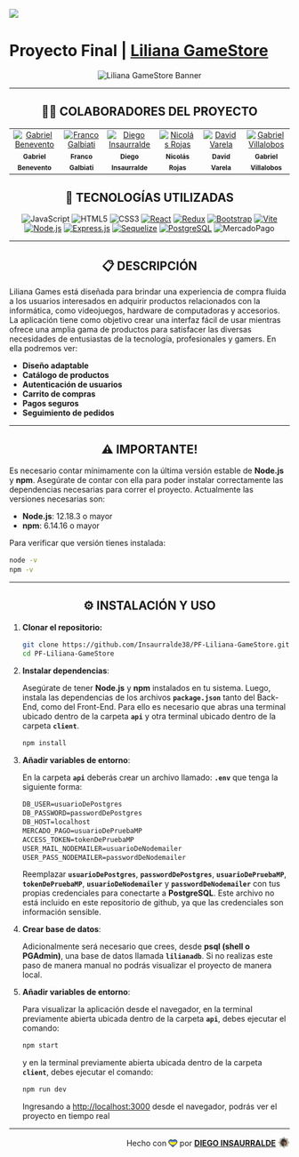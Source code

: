 <p align='left'>
    <img src='https://static.wixstatic.com/media/85087f_0d84cbeaeb824fca8f7ff18d7c9eaafd~mv2.png/v1/fill/w_160,h_30,al_c,q_85,usm_0.66_1.00_0.01/Logo_completo_Color_1PNG.webp' </img>
</p>

# Proyecto Final | [**Liliana GameStore**](https://lilianagamesstore.onrender.com)

<p align="center">
  <img src="https://www.vodacom.co.za/sites/vodacomcoza/files/styles/extra_large_landscape/public/2021-06/microsoft-store-banner.jpg?itok=viZ4SSQy" alt="Liliana GameStore Banner" />
</p>

---

<div align="center">

## **:man_technologist: COLABORADORES DEL PROYECTO**

</div>

<table align="center">
  <tbody>
    <tr>
      <td align="center" valign="top" width="14.28%"><a href="https://github.com/GSBenevento"><img src="https://avatars.githubusercontent.com/u/129414715?v=4" width="100px;" alt="Gabriel Benevento"/><br /><sub><b>Gabriel Benevento</b></sub></a><br /></td>
      <td align="center" valign="top" width="14.28%"><a href="https://github.com/Galbfran"><img src="https://avatars.githubusercontent.com/u/107511558?v=4" width="100px;" alt="Franco Galbiati"/><br /><sub><b>Franco Galbiati</b></sub></a><br /></td>
      <td align="center" valign="top" width="14.28%"><a href="https://github.com/Insaurralde38"><img src="https://avatars.githubusercontent.com/u/127244677?v=4" width="100px;" alt="Diego Insaurralde"/><br /><sub><b>Diego Insaurralde</b></sub></a><br /></td>
      <td align="center" valign="top" width="14.28%"><a href="https://github.com/NicolasRojas09"><img src="https://avatars.githubusercontent.com/u/106163351?v=4" width="100px;" alt="Nicolás Rojas"/><br /><sub><b>Nicolás Rojas</b></sub></a><br /></td>
      <td align="center" valign="top" width="14.28%"><a href="https://github.com/DaveVrl"><img src="https://avatars.githubusercontent.com/u/110915236?v=4" width="100px;" alt="David Varela"/><br /><sub><b>David Varela</b></sub></a><br /></td>
      <td align="center" valign="top" width="14.28%"><a href="https://github.com/gabivillarec"><img src="https://avatars.githubusercontent.com/u/71297222?v=4" width="100px;" alt="Gabriel Villalobos"/><br /><sub><b>Gabriel Villalobos</b></sub></a><br /></td>
    </tr>
  </tbody>
</table>

<div align="center">
    
## **📌 TECNOLOGÍAS UTILIZADAS**

![JavaScript](https://img.shields.io/badge/-JavaScript-black?style=flat-square&logo=javascript)
![HTML5](https://img.shields.io/badge/-HTML5-E46625?style=flat-square&logo=html5&logoColor=white)
![CSS3](https://img.shields.io/badge/-CSS3-385BF4?style=flat-square&logo=css3)
[![React](https://img.shields.io/badge/-React-black?style=flat-square&logo=react&link=https://es.react.dev/)](https://es.react.dev/)
[![Redux](https://img.shields.io/badge/Redux-7241BE.svg?style=flat-square&logo=redux&logoColor=white&link=https://es.redux.js.org/)](https://es.redux.js.org/)
[![Bootstrap](https://img.shields.io/badge/Bootstrap-7C01FD?style=flat-square&logo=bootstrap&logoColor=white&link=https://getbootstrap.com/)](https://getbootstrap.com/)
[![Vite](https://img.shields.io/badge/Vite-9E40FF?style=flat-square&logo=vite&logoColor=F7CA00&link=https://vitejs.dev/)](https://vitejs.dev/)
[![Node.js](https://img.shields.io/badge/-Node.js-black?style=flat-square&logo=Node.js&link=https://nodejs.org/es)](https://nodejs.org/es)
[![Express.js](https://img.shields.io/badge/Express.js-404D59.svg?style=flat-square&logo=express&link=https://expressjs.com/es/)](https://expressjs.com/es/)
[![Sequelize](https://img.shields.io/badge/Sequelize-31396A?style=flat-square&logo=Sequelize&logoColor=68AEE8&link=https://sequelize.org/)](https://sequelize.org/)
[![PostgreSQL](https://img.shields.io/badge/-PostgreSQL-404D59?style=flat-square&logo=postgresql&logoColor=61DAFB&link=https://www.postgresql.org/)](https://www.postgresql.org/)
![MercadoPago](https://img.shields.io/badge/-MercadoPago-419BE4?style=flat-square&logo=mercadopago&logoColor=0D0082)

</div>

---

<div align="center">

## **📋 DESCRIPCIÓN**

</div>

Liliana Games está diseñada para brindar una experiencia de compra fluida a los usuarios interesados en adquirir productos relacionados con la informática, como videojuegos, hardware de computadoras y accesorios. La aplicación tiene como objetivo crear una interfaz fácil de usar mientras ofrece una amplia gama de productos para satisfacer las diversas necesidades de entusiastas de la tecnología, profesionales y gamers. En ella podremos ver:

  - **Diseño adaptable**
  - **Catálogo de productos**
  - **Autenticación de usuarios**
  - **Carrito de compras**
  - **Pagos seguros**
  - **Seguimiento de pedidos**

---

<div align="center">

## **⚠️ IMPORTANTE!**

</div>

Es necesario contar mínimamente con la última versión estable de **Node.js** y **npm**. Asegúrate de contar con ella para poder instalar correctamente las dependencias necesarias para correr el proyecto. Actualmente las versiones necesarias son:

-  **Node.js**: 12.18.3 o mayor
-  **npm**: 6.14.16 o mayor

Para verificar que versión tienes instalada:

   ```bash
   node -v
   npm -v
   ```

---

<div align="center">

## **⚙️ INSTALACIÓN Y USO**

</div>

1. **Clonar el repositorio:**

   ```bash
   git clone https://github.com/Insaurralde38/PF-Liliana-GameStore.git
   cd PF-Liliana-GameStore
   ```

2. **Instalar dependencias**:

    Asegúrate de tener **Node.js** y **npm** instalados en tu sistema. Luego, instala las dependencias de los archivos **`package.json`** tanto del Back-End, como del Front-End. Para ello es necesario que abras una terminal ubicado dentro de la carpeta **`api`** y otra terminal ubicado dentro de la carpeta **`client`**.

   ```bash
   npm install
   ```

3. **Añadir variables de entorno**:

    En la carpeta **`api`** deberás crear un archivo llamado: **`.env`** que tenga la siguiente forma:

   ```env
   DB_USER=usuarioDePostgres
   DB_PASSWORD=passwordDePostgres
   DB_HOST=localhost
   MERCADO_PAGO=usuarioDePruebaMP
   ACCESS_TOKEN=tokenDePruebaMP
   USER_MAIL_NODEMAILER=usuarioDeNodemailer
   USER_PASS_NODEMAILER=passwordDeNodemailer
   ```

    Reemplazar **`usuarioDePostgres`**, **`passwordDePostgres`**, **`usuarioDePruebaMP`**, **`tokenDePruebaMP`**, **`usuarioDeNodemailer`** y **`passwordDeNodemailer`** con tus propias credenciales para conectarte a **PostgreSQL**. Este archivo no está incluido en este repositorio de github, ya que las credenciales son información sensible.

2. **Crear base de datos**:

    Adicionalmente será necesario que crees, desde **psql (shell o PGAdmin)**, una base de datos llamada **`lilianadb`**. Si no realizas este paso de manera manual no podrás visualizar el proyecto de manera local.

5. **Añadir variables de entorno**:

    Para visualizar la aplicación desde el navegador, en la terminal previamente abierta ubicada dentro de la carpeta **`api`**, debes ejecutar el comando:

   ```bash
   npm start
   ```

    y en la terminal previamente abierta ubicada dentro de la carpeta **`client`**, debes ejecutar el comando:

   ```bash
   npm run dev
   ```

    Ingresando a <http://localhost:3000> desde el navegador, podrás ver el proyecto en tiempo real

---

<div align="end">

Hecho con <img src="./client/src/assets/boke-heart.png" alt="heart" height="14" width="16" style="margin: 0px 0px -2.5px 0px" > por [**DIEGO INSAURRALDE**](https://insaurralde.vercel.app/) <img src="./client/src/assets/boke-chimp.png" alt="chimp" height="21" width="21" style="margin: 0px 0px -4px 0px" >

</div>
